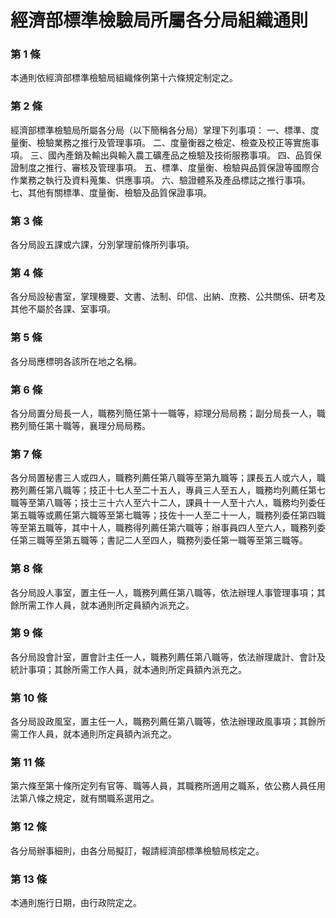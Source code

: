 # 經濟部標準檢驗局所屬各分局組織通則

### 第 1 條

本通則依經濟部標準檢驗局組織條例第十六條規定制定之。

### 第 2 條

經濟部標準檢驗局所屬各分局（以下簡稱各分局）掌理下列事項：
一、標準、度量衡、檢驗業務之推行及管理事項。
二、度量衡器之檢定、檢查及校正等實施事項。
三、國內產銷及輸出與輸入農工礦產品之檢驗及技術服務事項。
四、品質保證制度之推行、審核及管理事項。
五、標準、度量衡、檢驗與品質保證等國際合作業務之執行及資料蒐集、供應事項。
六、驗證體系及產品標誌之推行事項。
七、其他有關標準、度量衡、檢驗及品質保證事項。

### 第 3 條

各分局設五課或六課，分別掌理前條所列事項。

### 第 4 條

各分局設秘書室，掌理機要、文書、法制、印信、出納、庶務、公共關係、研考及其他不屬於各課、室事項。

### 第 5 條

各分局應標明各該所在地之名稱。

### 第 6 條

各分局置分局長一人，職務列簡任第十一職等，綜理分局局務；副分局長一人，職務列簡任第十職等，襄理分局局務。

### 第 7 條

各分局置秘書三人或四人，職務列薦任第八職等至第九職等；課長五人或六人，職務列薦任第八職等；技正十七人至二十五人，專員三人至五人，職務均列薦任第七職等至第八職等；技士三十六人至六十二人，課員十一人至十六人，職務均列委任第五職等或薦任第六職等至第七職等；技佐十一人至二十一人，職務列委任第四職等至第五職等，其中十人，職務得列薦任第六職等；辦事員四人至六人，職務列委任第三職等至第五職等；書記二人至四人，職務列委任第一職等至第三職等。

### 第 8 條

各分局設人事室，置主任一人，職務列薦任第八職等，依法辦理人事管理事項；其餘所需工作人員，就本通則所定員額內派充之。

### 第 9 條

各分局設會計室，置會計主任一人，職務列薦任第八職等，依法辦理歲計、會計及統計事項；其餘所需工作人員，就本通則所定員額內派充之。

### 第 10 條

各分局設政風室，置主任一人，職務列薦任第八職等，依法辦理政風事項；其餘所需工作人員，就本通則所定員額內派充之。

### 第 11 條

第六條至第十條所定列有官等、職等人員，其職務所適用之職系，依公務人員任用法第八條之規定，就有關職系選用之。

### 第 12 條

各分局辦事細則，由各分局擬訂，報請經濟部標準檢驗局核定之。

### 第 13 條

本通則施行日期，由行政院定之。
